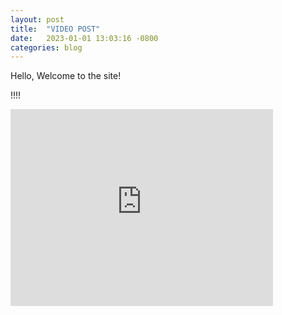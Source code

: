 ```yaml
---
layout: post
title:  "VIDEO POST"
date:   2023-01-01 13:03:16 -0800
categories: blog
---
```

Hello, Welcome to the site!

!!!!

<iframe width="420" height="315" src="http://www.youtube.com/embed/dQw4w9WgXcQ" frameborder="0" allowfullscreen></iframe>

<script src="https://utteranc.es/client.js"
        repo="BunnyKyd/chirp-copy"
        issue-term="title"
        theme="preferred-color-scheme"
        crossorigin="anonymous"
        async>
</script>
